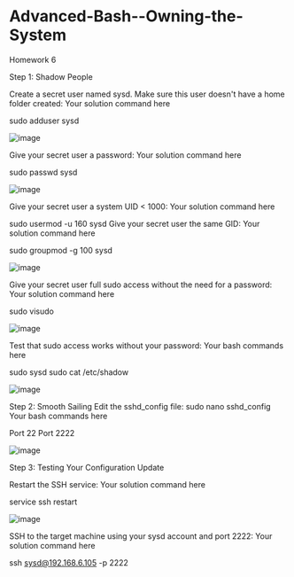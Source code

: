 # Advanced-Bash--Owning-the-System
Homework 6

Step 1: Shadow People

Create a secret user named sysd. Make sure this user doesn't have a home folder created: Your solution command here

sudo adduser sysd

![image](https://github.com/user-attachments/assets/4ce727e9-e075-41a7-889d-845fee52295d)


Give your secret user a password: Your solution command here

sudo passwd sysd

![image](https://github.com/user-attachments/assets/c8484ac9-f552-4a31-943d-394f14889441)


Give your secret user a system UID < 1000: Your solution command here

sudo usermod -u 160 sysd
Give your secret user the same GID: Your solution command here

sudo groupmod -g 100 sysd

![image](https://github.com/user-attachments/assets/c81edddb-84a0-4721-92e6-6f8201d643fc)


Give your secret user full sudo access without the need for a password: Your solution command here

sudo visudo

![image](https://github.com/user-attachments/assets/0c2a0553-2e1e-43b6-a04d-71cd45d55edf)

Test that sudo access works without your password: Your bash commands here

sudo sysd
sudo cat /etc/shadow

![image](https://github.com/user-attachments/assets/962bb097-cb3b-43dd-8e1b-d9b6519c2a1c)


Step 2: Smooth Sailing
Edit the sshd_config file: sudo nano sshd_config Your bash commands here

Port 22 Port 2222

![image](https://github.com/user-attachments/assets/5e55f1f6-affc-479f-b346-ee62d120e9d3)


Step 3: Testing Your Configuration Update

Restart the SSH service: Your solution command here

service ssh restart

![image](https://github.com/user-attachments/assets/a9547001-4fc9-4876-b2c8-94763efed92c)


SSH to the target machine using your sysd account and port 2222: Your solution command here

ssh sysd@192.168.6.105 -p 2222

